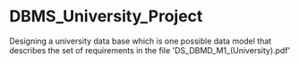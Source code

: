 # DBMS_University_Project
Designing a university data base which is one possible data model that describes the set of requirements in the file 'DS_DBMD_M1_(University).pdf' 
